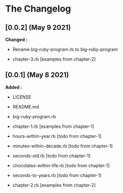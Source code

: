 # The Changelog

## [0.0.2] (May 9 2021)

**Changed :**
- Rename big-ruby-program.rb to big-ruby-program

- chapter-3.rb [examples from chapter-2]

## [0.0.1] (May 8 2021)

**Added :**

- LICENSE
- README.md
- big-ruby-program.rb
- chapter-1.rb [examples from chapter-1]
- hours-within-year.rb [todo from chapter-1]
- minutes-within-decade.rb [todo from chapter-1]
- seconds-old.rb [todo from chapter-1]
- chocolates-within-life.rb [todo from chapter-1]
- seconds-to-years.rb [todo from chapter-1]

- chapter-2.rb [examples from chapter-2]
